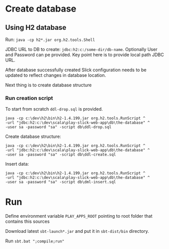 # Create database
## Using H2 database
Run: ```java -cp h2*.jar org.h2.tools.Shell```

JDBC URL to DB to create: `jdbc:h2:c:/some-dir/db-name`.
Optionally User and Password can pe provided.
Key point here is to provide local path JDBC URL.

After database successfully created Slick configuration needs to be updated
to reflect changes in database location.

Next thing is to create database structure 

### Run creation script

To start from scratch `ddl-drop.sql` is provided. 
```shell script
java -cp c:\dev\h2\bin\h2-1.4.199.jar org.h2.tools.RunScript ^
-url "jdbc:h2:c:\dev\scala\play-slick-web-app\db\the-database" ^
-user sa -password "sa" -script db\ddl-drop.sql
```

Create database structure:
```shell script
java -cp c:\dev\h2\bin\h2-1.4.199.jar org.h2.tools.RunScript ^
-url "jdbc:h2:c:\dev\scala\play-slick-web-app\db\the-database" ^
-user sa -password "sa" -script db\ddl-create.sql
```

Insert data:
```shell script
java -cp c:\dev\h2\bin\h2-1.4.199.jar org.h2.tools.RunScript ^
-url "jdbc:h2:c:\dev\scala\play-slick-web-app\db\the-database" ^
-user sa -password "sa" -script db\dml-insert.sql
```

# Run

Define environment variable `PLAY_APPS_ROOT` pointing to root folder
that contains this sources

Download latest `sbt-launch*.jar` and put it in `sbt-dist/bin` directory.

Run `sbt.bat ";compile;run"`

